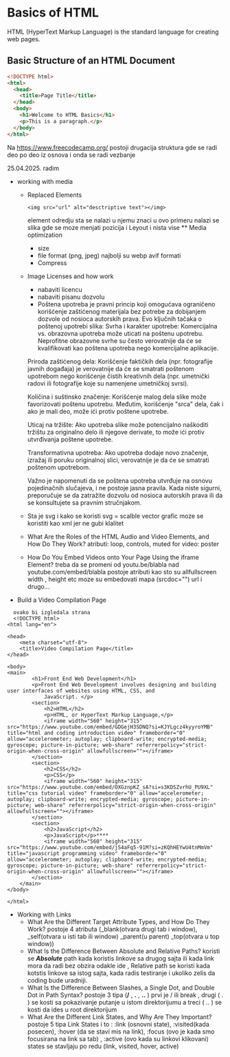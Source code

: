 # Basics of HTML

HTML (HyperText Markup Language) is the standard language for creating web pages.

## Basic Structure of an HTML Document

```html
<!DOCTYPE html>
<html>
  <head>
    <title>Page Title</title>
  </head>
  <body>
    <h1>Welcome to HTML Basics</h1>
    <p>This is a paragraph.</p>
  </body>
</html>
```

Na <https://www.freecodecamp.org/> postoji drugacija struktura gde se radi deo po deo iz osnova i onda se radi vezbanje

25.04.2025. radim

- working with media

  - Replaced Elements

    ```
    <img src="url" alt="desctriptive text"></img>
    ```

    element odredju sta se nalazi u njemu znaci u ovo primeru nalazi se slika gde se moze menjati pozicija i Leyout i nista vise
    \*\* Media optimization
    - size
    - file format (png, jpeg) najbolji su webp avif formati
    - Compress
  - Image Licenses and how work

    - nabaviti licencu
    - nabaviti pisanu dozvolu
    - Poštena upotreba je pravni princip koji omogućava ograničeno korišćenje zaštićenog materijala bez potrebe za dobijanjem dozvole od nosioca autorskih prava. Evo ključnih tačaka o poštenoj upotrebi slika:
      Svrha i karakter upotrebe: Komercijalna vs. obrazovna upotreba može uticati na poštenu upotrebu. Neprofitne obrazovne svrhe su često verovatnije da će se kvalifikovati kao poštena upotreba nego komercijalne aplikacije.

    Priroda zaštićenog dela: Korišćenje faktičkih dela (npr. fotografije javnih događaja) je verovatnije da će se smatrati poštenom upotrebom nego korišćenje čistih kreativnih dela (npr. umetnički radovi ili fotografije koje su namenjene umetničkoj svrsi).

    Količina i suštinsko značenje: Korišćenje malog dela slike može favorizovati poštenu upotrebu. Međutim, korišćenje "srca" dela, čak i ako je mali deo, može ići protiv poštene upotrebe.

    Uticaj na tržište: Ako upotreba slike može potencijalno naškoditi tržištu za originalno delo ili njegove derivate, to može ići protiv utvrđivanja poštene upotrebe.

    Transformativna upotreba: Ako upotreba dodaje novo značenje, izražaj ili poruku originalnoj slici, verovatnije je da će se smatrati poštenom upotrebom.

    Važno je napomenuti da se poštena upotreba utvrđuje na osnovu pojedinačnih slučajeva, i ne postoje jasna pravila. Kada niste sigurni, preporučuje se da zatražite dozvolu od nosioca autorskih prava ili da se konsultujete sa pravnim stručnjakom.

  - Sta je svg i kako se koristi
    svg = scalble vector grafic
    moze se koristiti kao xml jer ne gubi klalitet
  - What Are the Roles of the HTML Audio and Video Elements, and How Do They Work? atributi: loop, controls, muted for video: poster
  - How Do You Embed Videos onto Your Page Using the iframe Element?
    treba da se promeni od youtu.be/blabla nad youtube.com/embed/blabla
    postoje atributi kao sto su allfullscreen width , height etc
    moze su embedovati mapa (srcdoc="") url i drugo...

- Build a Video Compilation Page

```
  ovako bi izgledala strana
  <!DOCTYPE html>
<html lang="en">

<head>
    <meta charset="utf-8">
    <title>Video Compilation Page</title>
</head>

<body>
<main>
        <h1>Front End Web Development</h1>
        <p>Front End Web Development involves designing and building user interfaces of websites using HTML, CSS, and
            JavaScript. </p>
        <section>
            <h2>HTML</h2>
            <p>HTML, or HyperText Markup Language,</p>
            <iframe width="560" height="315" src="https://www.youtube.com/embed/GDGejH3SDNQ?si=KJYLgcz4kyyroYMB" title="html and coding introduction video" frameborder="0" allow="accelerometer; autoplay; clipboard-write; encrypted-media; gyroscope; picture-in-picture; web-share" referrerpolicy="strict-origin-when-cross-origin" allowfullscreen=""></iframe>
        </section>
        <section>
            <h2>CSS</h2>
            <p>CSS</p>
            <iframe width="560" height="315" src="https://www.youtube.com/embed/OXGznpKZ_sA?si=s3KDSZvrhU_PU9XL" title="css tutorial video" frameborder="0" allow="accelerometer; autoplay; clipboard-write; encrypted-media; gyroscope; picture-in-picture; web-share" referrerpolicy="strict-origin-when-cross-origin" allowfullscreen=""></iframe>
        </section>
        <section>
            <h2>JavaScript</h2>
            <p>JavaScript</p>****
            <iframe width="560" height="315" src="https://www.youtube.com/embed/jS4aFq5-91M?si=zKQhHEYwU4tnMmVm" title="javascript programming video" frameborder="0" allow="accelerometer; autoplay; clipboard-write; encrypted-media; gyroscope; picture-in-picture; web-share" referrerpolicy="strict-origin-when-cross-origin" allowfullscreen=""></iframe>
        </section>
    </main>
</body>

</html>
```

- Working with Links
  - What Are the Different Target Attribute Types, and How Do They Work?
    postoje 4 atributa (\_blank(otvara drugi tab i window), \_self(otvara u isti tab ili window) \_parent(u parent) \_top(otvara u top window))
  - What Is the Difference Between Absolute and Relative Paths?
    koristi se **_Absolute_** path kada koristis linkove sa drugog sajta ili kada link mora da radi bez obzira odakle ide , Relative path se koristi kada kotstis linkove sa istog sajta, kada radis testiranje i ukoliko zelis da coding bude uradniji.
  - What Is the Difference Between Slashes, a Single Dot, and Double Dot in Path Syntax?
    postoje 3 tipa (**/** , **.** , **..** ) prvi je / ili break , drugi ( . ) se kosti sa pokazivanje putanje u istom direktorijumu a treci ( .. ) se kosti da ides u root direktorijum
  - What Are the Different Link States, and Why Are They Important?
    postoje 5 tipa Link States i to : :link (osnovni state), :visited(kada posecen), :hover (da se stavi mis na link), :focus (ovo je kada smo focusirana na link sa tab) , :active (ovo kada su linkovi klikovani)
    states se stavljaju po redu (link, visited, hover, active)
